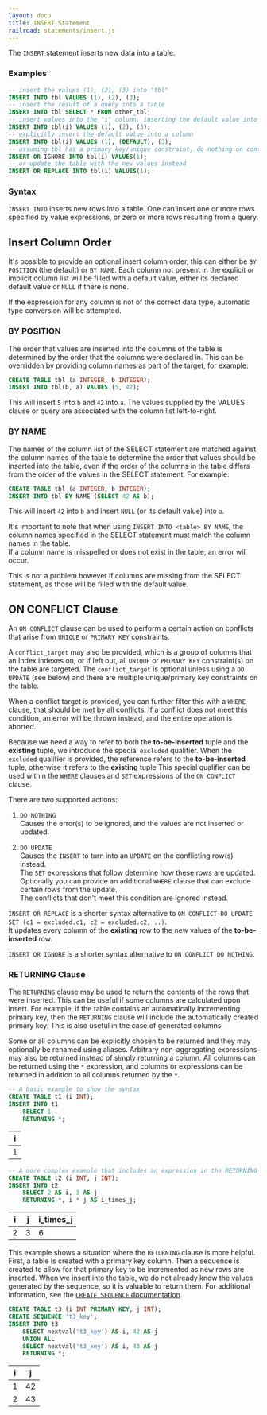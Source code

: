 ```yaml
---
layout: docu
title: INSERT Statement
railroad: statements/insert.js
---
```


The `INSERT` statement inserts new data into a table.

### Examples

```sql
-- insert the values (1), (2), (3) into "tbl"
INSERT INTO tbl VALUES (1), (2), (3);
-- insert the result of a query into a table
INSERT INTO tbl SELECT * FROM other_tbl;
-- insert values into the "i" column, inserting the default value into other columns
INSERT INTO tbl(i) VALUES (1), (2), (3);
-- explicitly insert the default value into a column
INSERT INTO tbl(i) VALUES (1), (DEFAULT), (3);
-- assuming tbl has a primary key/unique constraint, do nothing on conflict
INSERT OR IGNORE INTO tbl(i) VALUES(1);
-- or update the table with the new values instead
INSERT OR REPLACE INTO tbl(i) VALUES(1);
```

### Syntax

<div id="rrdiagram"></div>

`INSERT INTO` inserts new rows into a table. One can insert one or more rows specified by value expressions, or zero or more rows resulting from a query.

## Insert Column Order

It's possible to provide an optional insert column order, this can either be `BY POSITION` (the default) or `BY NAME`.
Each column not present in the explicit or implicit column list will be filled with a default value, either its declared default value or `NULL` if there is none.

If the expression for any column is not of the correct data type, automatic type conversion will be attempted.

### BY POSITION

The order that values are inserted into the columns of the table is determined by the order that the columns were declared in.
This can be overridden by providing column names as part of the target, for example:
```sql
CREATE TABLE tbl (a INTEGER, b INTEGER);
INSERT INTO tbl(b, a) VALUES (5, 42);
```
This will insert `5` into `b` and `42` into `a`.
The values supplied by the VALUES clause or query are associated with the column list left-to-right.

### BY NAME

The names of the column list of the SELECT statement are matched against the column names of the table to determine the order that values should be inserted into the table, even if the order of the columns in the table differs from the order of the values in the SELECT statement.
For example:
```sql
CREATE TABLE tbl (a INTEGER, b INTEGER);
INSERT INTO tbl BY NAME (SELECT 42 AS b);
```
This will insert `42` into `b` and insert `NULL` (or its default value) into `a`.

It's important to note that when using `INSERT INTO <table> BY NAME`, the column names specified in the SELECT statement must match the column names in the table.  
If a column name is misspelled or does not exist in the table, an error will occur.  

This is not a problem however if columns are missing from the SELECT statement, as those will be filled with the default value.

## ON CONFLICT Clause

An `ON CONFLICT` clause can be used to perform a certain action on conflicts that arise from `UNIQUE` or `PRIMARY KEY` constraints.

A `conflict_target` may also be provided, which is a group of columns that an Index indexes on, or if left out, all `UNIQUE` or `PRIMARY KEY` constraint(s) on the table are targeted.
The `conflict_target` is optional unless using a `DO UPDATE` (see below) and there are multiple unique/primary key constraints on the table.

When a conflict target is provided, you can further filter this with a `WHERE` clause, that should be met by all conflicts.
If a conflict does not meet this condition, an error will be thrown instead, and the entire operation is aborted.

Because we need a way to refer to both the **to-be-inserted** tuple and the **existing** tuple, we introduce the special `excluded` qualifier.
When the `excluded` qualifier is provided, the reference refers to the **to-be-inserted** tuple, otherwise it refers to the **existing** tuple
This special qualifier can be used within the `WHERE` clauses and `SET` expressions of the `ON CONFLICT` clause.

There are two supported actions:

1. `DO NOTHING`  
Causes the error(s) to be ignored, and the values are not inserted or updated.

2. `DO UPDATE`  
Causes the `INSERT` to turn into an `UPDATE` on the conflicting row(s) instead.  
The `SET` expressions that follow determine how these rows are updated.  
Optionally you can provide an additional `WHERE` clause that can exclude certain rows from the update.  
The conflicts that don't meet this condition are ignored instead.

`INSERT OR REPLACE` is a shorter syntax alternative to `ON CONFLICT DO UPDATE SET (c1 = excluded.c1, c2 = excluded.c2, ..)`.  
It updates every column of the **existing** row to the new values of the **to-be-inserted** row.
  
`INSERT OR IGNORE` is a shorter syntax alternative to `ON CONFLICT DO NOTHING`.


### RETURNING Clause

The `RETURNING` clause may be used to return the contents of the rows that were inserted. This can be useful if some columns are calculated upon insert. For example, if the table contains an automatically incrementing primary key, then the `RETURNING` clause will include the automatically created primary key. This is also useful in the case of generated columns.

Some or all columns can be explicitly chosen to be returned and they may optionally be renamed using aliases. Arbitrary non-aggregating expressions may also be returned instead of simply returning a column. All columns can be returned using the `*` expression, and columns or expressions can be returned in addition to all columns returned by the `*`.

```sql
-- A basic example to show the syntax
CREATE TABLE t1 (i INT);
INSERT INTO t1 
    SELECT 1 
    RETURNING *;
```

<div class="narrow_table"></div>

| i |
|---|
| 1 |

```sql
-- A more complex example that includes an expression in the RETURNING clause
CREATE TABLE t2 (i INT, j INT);
INSERT INTO t2 
    SELECT 2 AS i, 3 AS j 
    RETURNING *, i * j AS i_times_j;
```

<div class="narrow_table"></div>

| i | j | i_times_j |
|---|---|---|
| 2 | 3 | 6         |

This example shows a situation where the `RETURNING` clause is more helpful. First, a table is created with a primary key column. Then a sequence is created to allow for that primary key to be incremented as new rows are inserted. When we insert into the table, we do not already know the values generated by the sequence, so it is valuable to return them. For additional information, see the [`CREATE SEQUENCE` documentation](create_sequence).

```sql
CREATE TABLE t3 (i INT PRIMARY KEY, j INT);
CREATE SEQUENCE 't3_key';
INSERT INTO t3 
    SELECT nextval('t3_key') AS i, 42 AS j 
    UNION ALL
    SELECT nextval('t3_key') AS i, 43 AS j
    RETURNING *;
```

<div class="narrow_table"></div>

| i | j |
|---|---|
| 1 | 42 |
| 2 | 43 |
